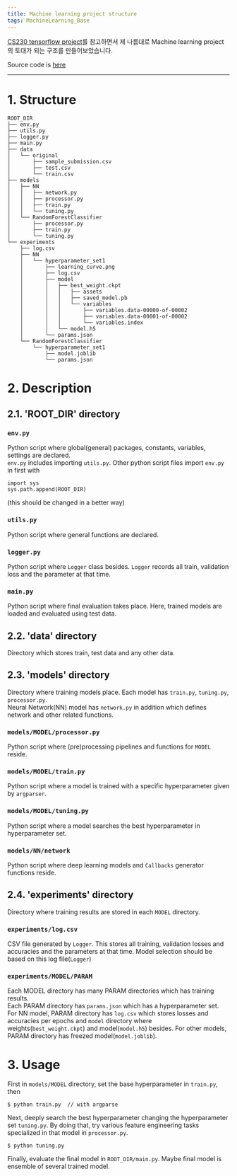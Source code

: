 ```yaml
---
title: Machine learning project structure
tags: MachineLearning_Base
---
```


[CS230 tensorflow project](https://github.com/cs230-stanford/cs230-code-examples)를 참고하면서 제 나름대로 Machine learning project의 토대가 되는 구조를 만들어보았습니다. <br>

<!--more-->

Source code is [here](https://github.com/alchemine/project_sample)

---

# 1. Structure

```
ROOT_DIR
├── env.py
├── utils.py
├── logger.py
├── main.py
├── data
│   └── original
│       ├── sample_submission.csv
│       ├── test.csv
│       └── train.csv
├── models
│   ├── NN
│   │   ├── network.py
│   │   ├── processor.py
│   │   ├── train.py
│   │   └── tuning.py
│   └── RandomForestClassifier
│       ├── processor.py
│       ├── train.py
│       └── tuning.py
└── experiments
    ├── log.csv
    ├── NN
    │   └── hyperparameter_set1
    │       ├── learning_curve.png
    │       ├── log.csv
    │       ├── model
    │       │   ├── best_weight.ckpt
    │       │   │   ├── assets
    │       │   │   ├── saved_model.pb
    │       │   │   └── variables
    │       │   │       ├── variables.data-00000-of-00002
    │       │   │       ├── variables.data-00001-of-00002
    │       │   │       └── variables.index
    │       │   └── model.h5
    │       └── params.json
    └── RandomForestClassifier
        └── hyperparameter_set1
            ├── model.joblib
            └── params.json
```

# 2. Description
## 2.1. 'ROOT_DIR' directory
### `env.py`
Python script where global(general) packages, constants, variables, settings are declared. <br>
`env.py` includes importing `utils.py`. Other python script files import `env.py` in first with
```
import sys
sys.path.append(ROOT_DIR)
```
(this should be changed in a better way)
<br>

### `utils.py`
Python script where general functions are declared.
<br>

### `logger.py`
Python script where `Logger` class besides. `Logger` records all train, validation loss and the parameter at that time.
<br>

### `main.py`
Python script where final evaluation takes place. Here, trained models are loaded and evaluated using test data.
<br>

## 2.2. 'data' directory
Directory which stores train, test data and any other data.

## 2.3. 'models' directory
Directory where training models place. Each model has `train.py`, `tuning.py`, `processor.py`. <br>
Neural Network(NN) model has `network.py` in addition which defines network and other related functions.

### `models/MODEL/processor.py`
Python script where (pre)processing pipelines and functions for `MODEL` reside.
<br>

### `models/MODEL/train.py`
Python script where a model is trained with a specific hyperparameter given by `argparser`.
<br>

### `models/MODEL/tuning.py`
Python script where a model searches the best hyperparameter in hyperparameter set.
<br>

### `models/NN/network`
Python script where deep learning models and `Callbacks` generator functions reside.

## 2.4. 'experiments' directory
Directory where training results are stored in each `MODEL` directory.

### `experiments/log.csv`
CSV file generated by `Logger`. This stores all training, validation losses and accuracies and the parameters at that time. Model selection should be based on this log file(`Logger`)
<br>

### `experiments/MODEL/PARAM`
Each MODEL directory has many PARAM directories which has training results. <br>
Each PARAM directory has `params.json` which has a hyperparameter set. <br>
For NN model, PARAM directory has `log.csv` which stores losses and accuracies per epochs and `model` directory where weights(`best_weight.ckpt`) and model(`model.h5`) besides.
For other models, PARAM directory has freezed model(`model.joblib`).

# 3. Usage
First in `models/MODEL` directory, set the base hyperparameter in `train.py`, then
```
$ python train.py  // with argparse
```

Next, deeply search the best hyperparameter changing the hyperparameter set `tuning.py`.
By doing that, try various feature engineering tasks specialized in that model in `processor.py`.
```
$ python tuning.py
```

Finally, evaluate the final model in `ROOT_DIR/main.py`. Maybe final model is ensemble of several trained model.
